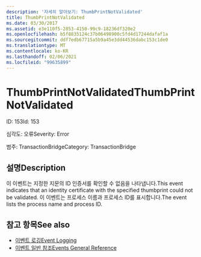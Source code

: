 ```yaml
---
description: '자세히 알아보기: ThumbPrintNotValidated'
title: ThumbPrintNotValidated
ms.date: 03/30/2017
ms.assetid: e3e110f5-2853-4150-99c9-18236df320e2
ms.openlocfilehash: b5f8835124c37b06498900c5fd4d17244dafaf1a
ms.sourcegitcommit: ddf7edb67715a5b9a45e3dd44536dabc153c1de0
ms.translationtype: MT
ms.contentlocale: ko-KR
ms.lasthandoff: 02/06/2021
ms.locfileid: "99635899"
---
```

# <a name="thumbprintnotvalidated"></a><span data-ttu-id="6ac63-103">ThumbPrintNotValidated</span><span class="sxs-lookup"><span data-stu-id="6ac63-103">ThumbPrintNotValidated</span></span>

<span data-ttu-id="6ac63-104">ID: 153</span><span class="sxs-lookup"><span data-stu-id="6ac63-104">Id: 153</span></span>  
  
 <span data-ttu-id="6ac63-105">심각도: 오류</span><span class="sxs-lookup"><span data-stu-id="6ac63-105">Severity: Error</span></span>  
  
 <span data-ttu-id="6ac63-106">범주: TransactionBridge</span><span class="sxs-lookup"><span data-stu-id="6ac63-106">Category: TransactionBridge</span></span>  
  
## <a name="description"></a><span data-ttu-id="6ac63-107">설명</span><span class="sxs-lookup"><span data-stu-id="6ac63-107">Description</span></span>  

 <span data-ttu-id="6ac63-108">이 이벤트는 지정한 지문의 ID 인증서를 확인할 수 없음을 나타냅니다.</span><span class="sxs-lookup"><span data-stu-id="6ac63-108">This event indicates that an identity certificate with the specified thumbprint could not be validated.</span></span> <span data-ttu-id="6ac63-109">이 이벤트는 프로세스 이름과 프로세스 ID를 표시합니다.</span><span class="sxs-lookup"><span data-stu-id="6ac63-109">The event lists the process name and process ID.</span></span>  
  
## <a name="see-also"></a><span data-ttu-id="6ac63-110">참고 항목</span><span class="sxs-lookup"><span data-stu-id="6ac63-110">See also</span></span>

- [<span data-ttu-id="6ac63-111">이벤트 로깅</span><span class="sxs-lookup"><span data-stu-id="6ac63-111">Event Logging</span></span>](index.md)
- [<span data-ttu-id="6ac63-112">이벤트 일반 참조</span><span class="sxs-lookup"><span data-stu-id="6ac63-112">Events General Reference</span></span>](events-general-reference.md)
